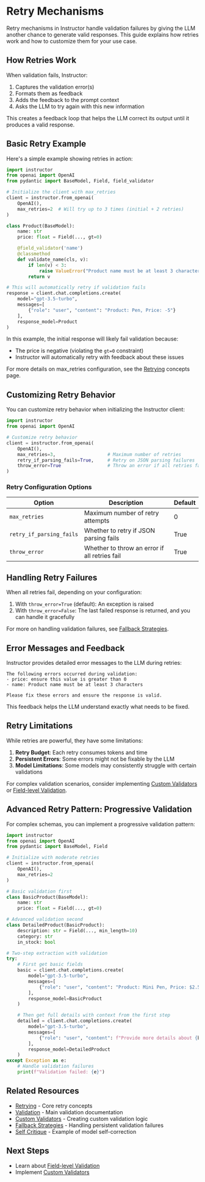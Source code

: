 # Retry Mechanisms

Retry mechanisms in Instructor handle validation failures by giving the LLM another chance to generate valid responses. This guide explains how retries work and how to customize them for your use case.

## How Retries Work

When validation fails, Instructor:

1. Captures the validation error(s)
2. Formats them as feedback
3. Adds the feedback to the prompt context
4. Asks the LLM to try again with this new information

This creates a feedback loop that helps the LLM correct its output until it produces a valid response.

## Basic Retry Example

Here's a simple example showing retries in action:

```python
import instructor
from openai import OpenAI
from pydantic import BaseModel, Field, field_validator

# Initialize the client with max_retries
client = instructor.from_openai(
    OpenAI(),
    max_retries=2  # Will try up to 3 times (initial + 2 retries)
)

class Product(BaseModel):
    name: str
    price: float = Field(..., gt=0)

    @field_validator('name')
    @classmethod
    def validate_name(cls, v):
        if len(v) < 3:
            raise ValueError("Product name must be at least 3 characters")
        return v

# This will automatically retry if validation fails
response = client.chat.completions.create(
    model="gpt-3.5-turbo",
    messages=[
        {"role": "user", "content": "Product: Pen, Price: -5"}
    ],
    response_model=Product
)
```

In this example, the initial response will likely fail validation because:
- The price is negative (violating the `gt=0` constraint)
- Instructor will automatically retry with feedback about these issues

For more details on max_retries configuration, see the [Retrying](../../concepts/retrying.md) concepts page.

## Customizing Retry Behavior

You can customize retry behavior when initializing the Instructor client:

```python
import instructor
from openai import OpenAI

# Customize retry behavior
client = instructor.from_openai(
    OpenAI(),
    max_retries=3,                   # Maximum number of retries
    retry_if_parsing_fails=True,     # Retry on JSON parsing failures
    throw_error=True                 # Throw an error if all retries fail
)
```

### Retry Configuration Options

| Option | Description | Default |
|--------|-------------|---------|
| `max_retries` | Maximum number of retry attempts | 0 |
| `retry_if_parsing_fails` | Whether to retry if JSON parsing fails | True |
| `throw_error` | Whether to throw an error if all retries fail | True |

## Handling Retry Failures

When all retries fail, depending on your configuration:

1. With `throw_error=True` (default): An exception is raised
2. With `throw_error=False`: The last failed response is returned, and you can handle it gracefully

For more on handling validation failures, see [Fallback Strategies](../../concepts/error_handling.md).

## Error Messages and Feedback

Instructor provides detailed error messages to the LLM during retries:

```
The following errors occurred during validation:
- price: ensure this value is greater than 0
- name: Product name must be at least 3 characters

Please fix these errors and ensure the response is valid.
```

This feedback helps the LLM understand exactly what needs to be fixed.

## Retry Limitations

While retries are powerful, they have some limitations:

1. **Retry Budget**: Each retry consumes tokens and time
2. **Persistent Errors**: Some errors might not be fixable by the LLM
3. **Model Limitations**: Some models may consistently struggle with certain validations

For complex validation scenarios, consider implementing [Custom Validators](custom_validators.md) or [Field-level Validation](field_level_validation.md).

## Advanced Retry Pattern: Progressive Validation

For complex schemas, you can implement a progressive validation pattern:

```python
import instructor
from openai import OpenAI
from pydantic import BaseModel, Field

# Initialize with moderate retries
client = instructor.from_openai(
    OpenAI(),
    max_retries=2
)

# Basic validation first
class BasicProduct(BaseModel):
    name: str
    price: float = Field(..., gt=0)

# Advanced validation second
class DetailedProduct(BasicProduct):
    description: str = Field(..., min_length=10)
    category: str
    in_stock: bool

# Two-step extraction with validation
try:
    # First get basic fields
    basic = client.chat.completions.create(
        model="gpt-3.5-turbo",
        messages=[
            {"role": "user", "content": "Product: Mini Pen, Price: $2.50"}
        ],
        response_model=BasicProduct
    )

    # Then get full details with context from the first step
    detailed = client.chat.completions.create(
        model="gpt-3.5-turbo",
        messages=[
            {"role": "user", "content": f"Provide more details about {basic.name} which costs ${basic.price}"}
        ],
        response_model=DetailedProduct
    )
except Exception as e:
    # Handle validation failures
    print(f"Validation failed: {e}")
```

## Related Resources

- [Retrying](../../concepts/retrying.md) - Core retry concepts
- [Validation](../../concepts/validation.md) - Main validation documentation
- [Custom Validators](../../concepts/reask_validation.md) - Creating custom validation logic
- [Fallback Strategies](../../concepts/error_handling.md) - Handling persistent validation failures
- [Self Critique](../../examples/self_critique.md) - Example of model self-correction

## Next Steps

- Learn about [Field-level Validation](field_level_validation.md)
- Implement [Custom Validators](custom_validators.md)